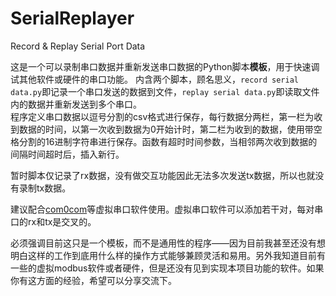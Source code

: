 # SerialReplayer
 Record & Replay Serial Port Data

这是一个可以录制串口数据并重新发送串口数据的Python脚本**模板**，用于快速调试其他软件或硬件的串口功能。 
内含两个脚本，顾名思义，`record serial data.py`即记录一个串口发送的数据到文件，`replay serial data.py`即读取文件内的数据并重新发送到多个串口。  
程序定义串口数据以逗号分割的csv格式进行保存，每行数据分两栏，第一栏为收到数据的时间，以第一次收到数据为0开始计时，第二栏为收到的数据，使用带空格分割的16进制字符串进行保存。函数有超时时间参数，当相邻两次收到数据的间隔时间超时后，插入新行。

暂时脚本仅记录了rx数据，没有做交互功能因此无法多次发送tx数据，所以也就没有录制tx数据。

建议配合[com0com](https://sourceforge.net/projects/com0com/)等虚拟串口软件使用。虚拟串口软件可以添加若干对，每对串口的rx和tx是交叉的。


必须强调目前这只是一个模板，而不是通用性的程序——因为目前我甚至还没有想明白这样的工作到底用什么样的操作方式能够兼顾灵活和易用。另外我知道目前有一些的虚拟modbus软件或者硬件，但是还没有见到实现本项目功能的软件。如果你有这方面的经验，希望可以分享交流下。    